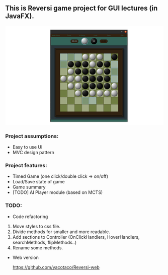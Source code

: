 ## This is Reversi game project for GUI lectures (in JavaFX).

![Image](reversi-game/resource/reversi.png)

### Project assumptions:

 * Easy to use UI
 * MVC design pattern

 ### Project features:
 
 * Timed Game (one click/double click -> on/off)
 * Load/Save state of game
 * Game summary
 * [TODO] AI Player module (based on MCTS)

  ### TODO:
  * Code refactoring

  1. Move styles to css file.
  2. Divide methods for smaller and more readable.
  3. Add sections to Controller (OnClickHandlers, HoverHandlers, searchMethods, flipMethods..)
  4. Rename some methods.

  * Web version

    https://github.com/yacotaco/Reversi-web
 